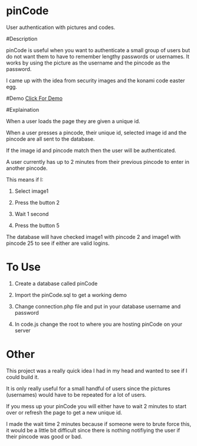# pinCode
User authentication with pictures and codes.

#Description

pinCode is useful when you want to authenticate a small group of users but do not want them to have to remember lengthy passwords or usernames.
It works by using the picture as the username and the pincode as the password.

I came up with the idea from security images and the konami code easter egg.

#Demo
<a href="http://clickthisnick.com/projects/pinCode/" target="_blank">Click For Demo</a>

#Explaination

When a user loads the page they are given a unique id.

When a user presses a pincode, their unique id, selected image id and the pincode are all sent to the database. 

If the image id and pincode match then the user will be authenticated.

A user currently has up to 2 minutes from their previous pincode to enter in another pincode.

This means if I:

1. Select image1 

2. Press the button 2 

3. Wait 1 second 

4. Press the button 5

The database will have checked image1 with pincode 2 and image1 with pincode 25 to see if either are valid logins.

# To Use

1. Create a database called pinCode

2. Import the pinCode.sql to get a working demo

3. Change connection.php file and put in your database username and password

4. In code.js change the root to where you are hosting pinCode on your server

# Other

This project was a really quick idea I had in my head and wanted to see if I could build it.

It is only really useful for a small handful of users since the pictures (usernames) would have to be repeated for a lot of users.

If you mess up your pinCode you will either have to wait 2 minutes to start over or refresh the page to get a new unique id.

I made the wait time 2 minutes because if someone were to brute force this, it would be a little bit difficult since there is nothing notifiying the user if their pincode was good or bad.
